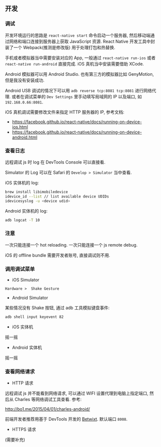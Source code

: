 
开发
----

### 调试

开发环境运行的思路是 `react-native start` 命令启动一个服务器,
然后移动端通过网络和端口连接到服务器上获取 JavaScript 资源.
React Native 开发工具中封装了一个 Webpack(推测是修改版) 用于处理打包和热替换.

手机或者模拟器当中需要安装对应的 App,
一般通过 `react-native run-ios` 或者 `react-native run-android` 直接完成.
iOS 真机当中安装需要借助 XCode.

Android 模拟器可以用 Android Studio. 也有第三方的模拟器比如 GenyMotion, 但是我没有安装成功.

Android USB 调试的情况下可以用 `adb reverse tcp:8081 tcp:8081` 进行网络代理.
或者在调试菜单的 `Dev Settings` 里手动填写局域网的 IP 以及端口, 如 `192.168.0.66:8081`.

iOS 真机调试需要修改文件来指定 HTTP 服务器的 IP, 参考文档:

* https://facebook.github.io/react-native/docs/running-on-device-ios.html
* https://facebook.github.io/react-native/docs/running-on-device-android.html

### 查看日志

远程调试 js 时 log 在 DevTools Console 可以直接看.

Simulator 的 Log 可以在 Safari 的 `Develop > Simulator` 当中查看.

iOS 实体机的 log:

```bash
brew install libimobiledevice
idevice_id --list // list available device UDIDs
idevicesyslog -u <device udid>
```

Android 实体机的 log:

```bash
adb logcat -T 10
```

### 注意

一次只能连接一个 hot reloading. 一次只能连接一个 js remote debug.

iOS 的 offline bundle 需要开发者账号, 直接调试则不用.

### 调用调试菜单

* iOS Simulator

`Hardware >  Shake Gesture`

* Android Simulator

某些情况没有 Shake 按钮, 通过 adb 工具模拟键盘事件:

```bash
adb shell input keyevent 82
```

* iOS 实体机

摇一摇

* Android 实体机

摇一摇

### 查看网络请求

* HTTP 请求

远程调试 js 并不能看到网络请求, 可以通过 WIFI 设置代理到电脑上指定端口,
然后从 Charles 等网络调试工具查看. 参考:

http://bo1.me/2015/04/01/charles-android/

前端开发者推荐用基于 DevTools 开发的 [Betwixt](https://github.com/kdzwinel/betwixt). 默认端口 `8008`.


* HTTPS 请求

(需要补充)

